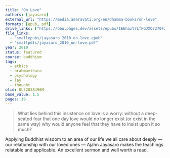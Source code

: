 ```yaml
---
title: "On Love"
authors: [jayasaro]
external_url: "https://media.amaravati.org/en/dhamma-books/on-love"
formats: [epub, pdf]
drive_links: ["https://obu.pages.dev/assets/epubs/1E6hazt7LfFGJXQ7270F2-_AX6n8_Pf-w.epub", "https://drive.google.com/file/d/1XaBJQoYPiHERWquTQupt70sABBIV91s8/view?usp=drivesdk"]
file_links:
  - "smallepubs/jayasaro_2010_on-love.epub"
  - "smallpdfs/jayasaro_2010_on-love.pdf"
year: 2010
status: featured
course: buddhism
tags:
  - ethics
  - brahmavihara
  - psychology
  - lay
  - thought
olid: OL32038496M
base_value: 1.5
pages: 19
---
```


> What lies behind this insistence on love is a worry: without a deep-seated fear that one day love would no longer exist (or exist in the same way) why would anyone feel that they have to insist upon it so much?

Applying Buddhist wisdom to an area of our life we all care about deeply — our relationship with our loved ones — Ajahn Jayasaro makes the teachings relatable and applicable. An excellent sermon and well worth a read.
